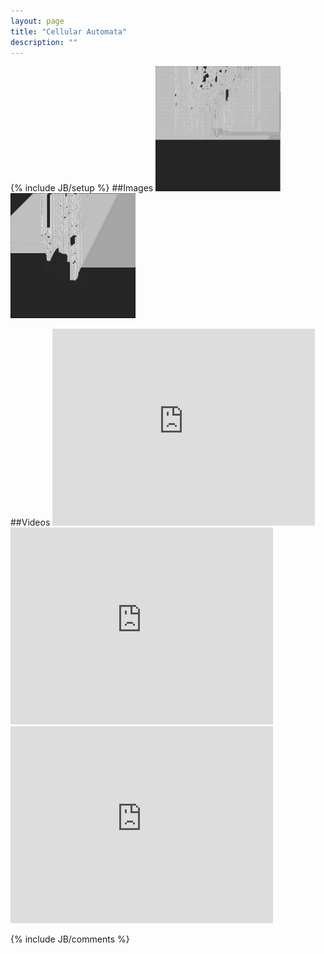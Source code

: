 ```yaml
---
layout: page
title: "Cellular Automata"
description: ""
---
```

{% include JB/setup %}
##Images
<a href="automat3.png"><img src="automat3.png" width="200" height="200"></a>
<a href="automat4.png"><img src="automat4.png" width="200" height="200"></a>

##Videos
<object width="420" height="315"><param name="movie" value="http://www.youtube.com/v/V19XomBfhpQ?version=3&amp;hl=en_US&amp;rel=0"></param><param name="allowFullScreen" value="true"></param><param name="allowscriptaccess" value="always"></param><embed src="http://www.youtube.com/v/V19XomBfhpQ?version=3&amp;hl=en_US&amp;rel=0" type="application/x-shockwave-flash" width="420" height="315" allowscriptaccess="always" allowfullscreen="true"></embed></object>
<object width="420" height="315"><param name="movie" value="http://www.youtube.com/v/l4JZXVp-bMk?version=3&amp;hl=en_US&amp;rel=0"></param><param name="allowFullScreen" value="true"></param><param name="allowscriptaccess" value="always"></param><embed src="http://www.youtube.com/v/l4JZXVp-bMk?version=3&amp;hl=en_US&amp;rel=0" type="application/x-shockwave-flash" width="420" height="315" allowscriptaccess="always" allowfullscreen="true"></embed></object>
<object width="420" height="315"><param name="movie" value="http://www.youtube.com/v/5NHG9Mvv0Jo?version=3&amp;hl=en_US&amp;rel=0"></param><param name="allowFullScreen" value="true"></param><param name="allowscriptaccess" value="always"></param><embed src="http://www.youtube.com/v/5NHG9Mvv0Jo?version=3&amp;hl=en_US&amp;rel=0" type="application/x-shockwave-flash" width="420" height="315" allowscriptaccess="always" allowfullscreen="true"></embed></object>


{% include JB/comments %}
